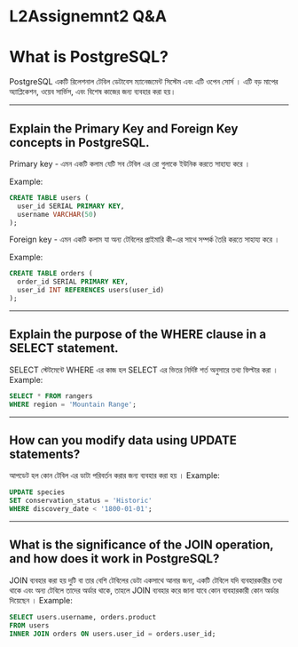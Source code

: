 # L2Assignemnt2 Q&A

# What is PostgreSQL?

PostgreSQL একটি রিলেশনাল টেবিল ডেটাবেস ম্যানেজমেন্ট সিস্টেম এবং এটি ওপেন সোর্স । এটি বড় মাপের অ্যাপ্লিকেশন, ওয়েব সার্ভিস, এবং বিশেষ কাজের জন্য ব্যবহার  করা হয়। 

---

## Explain the Primary Key and Foreign Key concepts in PostgreSQL.

Primary key - এমন একটি কলাম যেটি সব টেবিল এর রো  গুলাকে ইউনিক করতে সাহায্য করে । 


Example:
```sql
CREATE TABLE users (
  user_id SERIAL PRIMARY KEY,
  username VARCHAR(50)
);
```

Foreign key - এমন একটি কলাম যা অন্য টেবিলের প্রাইমারি কী-এর সাথে সম্পর্ক তৈরি করতে সাহায্য করে । 

Example:
```sql
CREATE TABLE orders (
  order_id SERIAL PRIMARY KEY,
  user_id INT REFERENCES users(user_id)
);
```

---

## Explain the purpose of the WHERE clause in a SELECT statement.

SELECT স্টেটমেন্টে WHERE এর কাজ হল SELECT এর ভিতর নির্দিষ্ট শর্ত অনুসারে তথ্য ফিল্টার করা ।
Example:
```sql
SELECT * FROM rangers
WHERE region = 'Mountain Range';
```

---

## How can you modify data using UPDATE statements?

আপডেট হল কোন টেবিল এর ডাটা পরিবর্তন করার জন্য ব্যবহার করা হয় । 
Example:
```sql
UPDATE species
SET conservation_status = 'Historic'
WHERE discovery_date < '1800-01-01';
```

---

## What is the significance of the JOIN operation, and how does it work in PostgreSQL?

JOIN ব্যবহার করা হয় দুটি বা তার বেশি টেবিলের ডেটা একসাথে আনার জন্য,  একটি টেবিলে যদি ব্যবহারকারীর তথ্য থাকে এবং অন্য টেবিলে তাদের অর্ডার থাকে, তাহলে JOIN ব্যবহার করে জানা যাবে কোন ব্যবহারকারী কোন অর্ডার দিয়েছেন ।
Example:
```sql
SELECT users.username, orders.product
FROM users
INNER JOIN orders ON users.user_id = orders.user_id;
```
